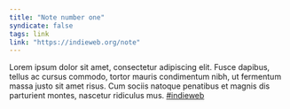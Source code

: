 ```yaml
---
title: "Note number one"
syndicate: false
tags: link
link: "https://indieweb.org/note"
---
```

Lorem ipsum dolor sit amet, consectetur adipiscing elit. Fusce dapibus, tellus ac cursus commodo, tortor mauris condimentum nibh, ut fermentum massa justo sit amet risus. Cum sociis natoque penatibus et magnis dis parturient montes, nascetur ridiculus mus. [#indieweb](https://indieweb.org/note)

